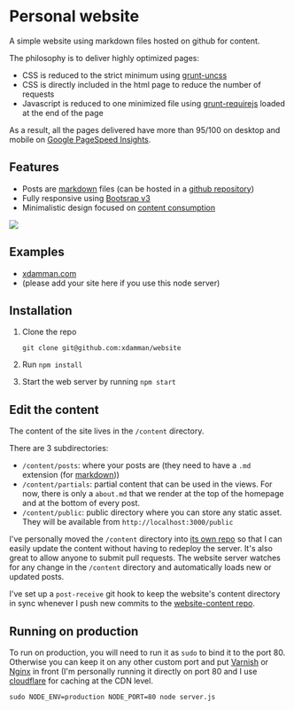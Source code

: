 # Personal website

A simple website using markdown files hosted on github for content.

The philosophy is to deliver highly optimized pages:
- CSS is reduced to the strict minimum using [grunt-uncss](https://github.com/addyosmani/grunt-uncss/)
- CSS is directly included in the html page to reduce the number of requests
- Javascript is reduced to one minimized file using [grunt-requirejs](https://github.com/asciidisco/grunt-requirejs) loaded at the end of the page

As a result, all the pages delivered have more than 95/100 on desktop and mobile on [Google PageSpeed Insights](http://developers.google.com/speed/pagespeed/insights/?url=xdamman.com%2Fthe-hidden-power-of-twitter-custom-timelines&tab=mobile).

## Features
- Posts are [markdown](http://en.wikipedia.org/wiki/Markdown) files (can be hosted in a [github repository](https://github.com/xdamman/website-content/blob/master/posts/the-hidden-power-of-twitter-custom-timelines.md))
- Fully responsive using [Bootsrap v3](http://getbootstrap.com)
- Minimalistic design focused on [content consumption](http://xdamman.com/the-hidden-power-of-twitter-custom-timelines)

![](http://images.weserv.nl/?w=320&url=photos-2.dropbox.com/t/0/AACw6pqg-In-WeWJtKIwSQLE0EvoW4YeB6GXOpzkOAK2gg/12/1702667/png/2048x1536/3/1385622000/0/2/Screenshot%202013-11-27%2021.59.42.png/pX9t6IKmwW-LxGh5C5Yb2nPghc55r8_eYd_Wn57Toio)


## Examples

- [xdamman.com](http://xdamman.com)
- (please add your site here if you use this node server)

## Installation


1. Clone the repo

    `git clone git@github.com:xdamman/website`
  
1. Run `npm install` 

1. Start the web server by running `npm start`
    
## Edit the content
The content of the site lives in the `/content` directory. 

There are 3 subdirectories: 
- `/content/posts`: where your posts are (they need to have a `.md` extension (for [markdown](http://en.wikipedia.org/wiki/Markdown)))
- `/content/partials`: partial content that can be used in the views. For now, there is only a `about.md` that we render at the top of the homepage and at the bottom of every post. 
- `/content/public`: public directory where you can store any static asset. They will be available from `http://localhost:3000/public`

I've personally moved the `/content` directory into [its own repo](http://github.com/xdamman/website-content) so that I can easily update the content without having to redeploy the server. It's also great to allow anyone to submit pull requests. The website server watches for any change in the `/content` directory and automatically loads new or updated posts.

I've set up a `post-receive` git hook to keep the website's content directory in sync whenever I push new commits to the [website-content repo](http://github.com/xdamman/website-content). 

## Running on production

To run on production, you will need to run it as `sudo` to bind it to the port 80. Otherwise you can keep it on any other custom port and put [Varnish](https://www.varnish-cache.org/) or [Nginx](http://wiki.nginx.org/Main) in front (I'm personally running it directly on port 80 and I use [cloudflare](http://cloudflare.com) for caching at the CDN level. 

    sudo NODE_ENV=production NODE_PORT=80 node server.js